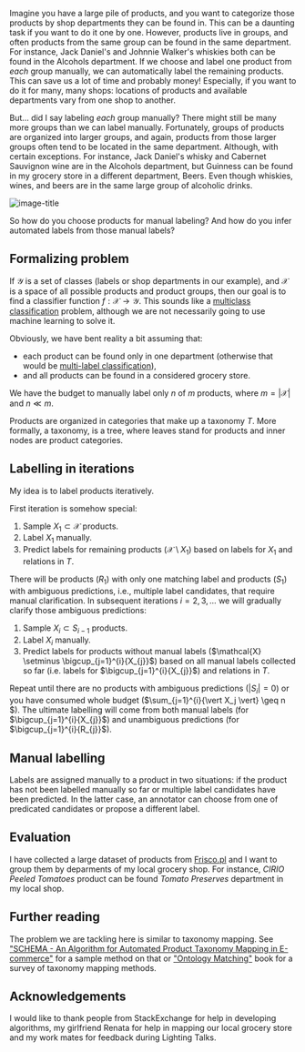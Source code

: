 Imagine you have a large pile of products, and you want to categorize those products by shop departments they can be found in. This can be a daunting task if you want to do it one by one. However, products live in groups, and often products from the same group can be found in the same department. For instance, Jack Daniel's and Johnnie Walker's whiskies both can be found in the Alcohols department. If we choose and label one product from *each* group manually, we can automatically label the remaining products. This can save us a lot of time and probably money! Especially, if you want to do it for many, many shops: locations of products and available departments vary from one shop to another. 

But... did I say labeling *each* group manually? There might still be many more groups than we can label manually. Fortunately,
groups of products are organized into larger groups, and again, products from those larger groups often tend to be located in the same department. Although, with certain exceptions. For instance, Jack Daniel's whisky and Cabernet Sauvignon wine are in the Alcohols department, but Guinness can be found in my grocery store in a different department, Beers. Even though whiskies, wines, and beers are in the same large group of alcoholic drinks.

![image-title](imgs/tree_1.png)

So how do you choose products for manual labeling? And how do you infer automated labels from those manual labels?

Formalizing problem
-------------------

If $\mathcal{Y}$ is a set of classes (labels or shop departments in our example), and $\mathcal{X}$ is a space of all possible products and product groups, then our goal is to find a classifier function $f: \mathcal{X} \to \mathcal{Y}$. This sounds like a [multiclass classification](https://en.wikipedia.org/wiki/Multiclass_classification) problem, although we are not necessarily going to use machine learning to solve it. 

Obviously, we have bent reality a bit assuming that:

* each product can be found only in one department (otherwise that would be [multi-label classification](https://en.wikipedia.org/wiki/Multi-label_classification)), 
* and all products can be found in a considered grocery store.

We have the budget to manually label only $n$ of $m$ products, where $m=\vert\mathcal{X}\vert$ and $n \ll m$. 

Products are organized in categories that make up a taxonomy $T$. More formally, a taxonomy, is a tree, where leaves stand 
for products and inner nodes are product categories.

Labelling in iterations
-----------------------

My idea is to label products iteratively.

First iteration is somehow special:

1. Sample $X_1 \subset \mathcal{X}$ products.
2. Label $X_1$ manually.
3. Predict labels for remaining products ($\mathcal{X} \setminus X_1$) based on labels for $X_1$ and relations in $T$.

There will be products ($R_1$) with only one matching label and products ($S_1$) with ambiguous predictions, i.e., 
multiple label candidates, that require manual clarification. In subsequent iterations $i=2,3,\dots$ we will gradually 
clarify those ambiguous predictions:

1. Sample $X_i \subset S_{i-1}$ products. 
2. Label $X_i$ manually.
3. Predict labels for products without manual labels ($\mathcal{X} \setminus \bigcup_{j=1}^{i}{X_{j}}$) based on all manual labels collected so far (i.e. labels for $\bigcup_{j=1}^{i}{X_{j}}$) and relations in $T$.

Repeat until there are no products with ambiguous predictions ($\vert S_i \vert = 0$) or you have consumed whole
budget ($\sum_{j=1}^{i}{\vert X_j \vert} \geq n $). The ultimate labelling will come from both manual labels
(for $\bigcup_{j=1}^{i}{X_{j}}$) and unambiguous predictions (for $\bigcup_{j=1}^{i}{R_{j}}$).

Manual labelling
----------------

Labels are assigned manually to a product in two situations: if the product has not been labelled manually so far or multiple label candidates have been predicted. In the latter case, an annotator can choose from one of predicated candidates or propose a different label.




  

Evaluation
----------

I have collected a large dataset of products from [Frisco.pl](https://www.frisco.pl/) and I want to group them by deparments of my local grocery shop. For instance, *CIRIO Peeled Tomatoes* product can be found *Tomato Preserves* department in my local shop. 

Further reading
---------------

The problem we are tackling here is similar to taxonomy mapping. See ["SCHEMA - An Algorithm for Automated
Product Taxonomy Mapping in E-commerce"][1] for a sample method on that or ["Ontology Matching"][2] book for a survey of taxonomy mapping methods.

Acknowledgements
----------------

I would like to thank people from StackExchange for help in developing algorithms, my girlfriend Renata for help in mapping our local grocery store and my work mates for feedback during Lighting Talks.

[1]: https://link.springer.com/content/pdf/10.1007/978-3-642-30284-8_27.pdf
[2]: http://www.filosofiacienciaarte.org/attachments/article/1129/Je%CC%81ro%CC%82me%20Euzenat-Ontology%20Matching.pdf
